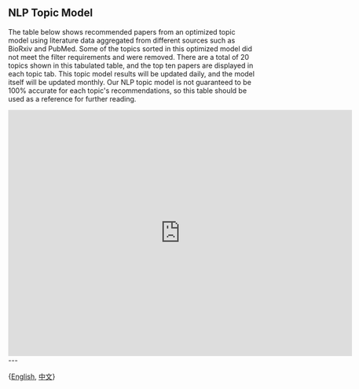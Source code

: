 ## NLP Topic Model

The table below shows recommended papers from an optimized topic model using literature data aggregated from different sources such as BioRxiv and PubMed. Some of the topics sorted in this optimized model did not meet the filter requirements and were removed. There are a total of 20 topics shown in this tabulated table, and the top ten papers are displayed in each topic tab. This topic model results will be updated daily, and the model itself will be updated monthly. Our NLP topic model is not guaranteed to be 100% accurate for each topic's recommendations, so this table should be used as a reference for further reading.

<iframe src="https://mg2.k-global-cdn.ml/ldatopics.html" style="border:0px #ffffff none;" name="preclinical" frameborder="1" marginheight="0px" marginwidth="0px" height="500px" width="700px" scrolling="yes" allowfullscreen></iframe>
---



{[English](https://ghddi-ailab.github.io/Targeting2019-nCoV/research_progress/), [中文](https://ghddi-ailab.github.io/Targeting2019-nCoV/CN_research_progress/)}
